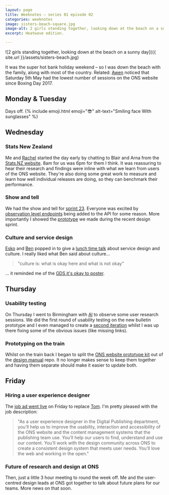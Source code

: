 ```yaml
---
layout: page
title: Weeknotes – series 01 episode 02
categories: weeknotes
image: sisters-beach-square.jpg
image-alt: 2 girls standing together, looking down at the beach on a sunny day
excerpt: Heatwave edition.

---
```


![2 girls standing together, looking down at the beach on a sunny day]({{ site.url }}/assets/sisters-beach.jpg)

<p class="lede">It was the super hot bank holiday weekend – so I was down the beach with the family, along with most of the country. Related: <a href="https://twitter.com/awen_j/status/994220526171312128">Awen</a> noticed that Saturday 5th May had the lowest number of sessions on the ONS website since Boxing Day 2017.</p>

## Monday & Tuesday

Days off. {% include emoji.html emoji="😎" alt-text="Smiling face With sunglasses" %}

## Wednesday

### Stats New Zealand

Me and [Rachel](https://twitter.com/rachelpricetag) started the day early by chatting to Blair and Arna from the [Stats.NZ website](https://www.stats.govt.nz/). 8am for us was 6pm for them I think. It was reassuring to hear their research and findings were inline with what we learn from users of the ONS website. They're also doing some great work to measure and learn how well individual releases are doing, so they can benchmark their performance.

### Show and tell

We had the show and tell for [sprint 23](https://onsdigital.github.io/dp-prototypes/#sprint-23). Everyone was excited by [observation level endpoints](https://twitter.com/robchamberspfc/status/992301199155085312) being added to the API for some reason. More importantly I showed the [prototype](https://onsdigital.github.io/dp-design-manual/sprint/23/bulletin/) we made during the recent design sprint.

### Culture and service design

[Esko](https://twitter.com/reinikainen) and [Ben](https://twitter.com/likeaword) popped in to give a [lunch time talk](https://twitter.com/mr_dudders/status/993832910435299330) about service design and culture. I really liked what Ben said about culture...

>"culture is: what is okay here and what is not okay"

… it reminded me of the [GDS it's okay to poster](https://gds.blog.gov.uk/2016/05/25/its-ok-to-say-whats-ok/).

## Thursday

### Usability testing

On Thursday I went to Birmingham with [Al](https://twitter.com/AldaviesAlison) to observe some user research sessions. We did the first round of usability testing on the new bulletin prototype and I even managed to create a [second iteration](https://onsdigital.github.io/dp-design-manual/sprint/24/bulletin/) whilst I was up there fixing some of the obvious issues (like missing links).

### Prototyping on the train

Whilst on the train back I began to split the [ONS website prototype kit](https://github.com/benjystanton/dp-prototype-kit) out of the [design manual](https://github.com/ONSdigital/dp-design-manual) repo. It no longer makes sense to keep them together and having them separate should make it easier to update both.

## Friday

### Hiring a user experience designer

The [job ad went live](https://www.civilservicejobs.service.gov.uk/csr/jobs.cgi?jcode=1581727) on Friday to replace [Tom](https://twitter.com/tomten2two). I'm pretty pleased with the job description:

> "As a user experience designer in the Digital Publishing department, you’ll help us to improve the usability, interaction and accessibility of the ONS website and the content management systems that the publishing team use. You’ll help our users to find, understand and use our content. You’ll work with the design community across ONS to create a consistent design system that meets user needs. You’ll love the web and working in the open."

### Future of research and design at ONS

Then, just a little 3 hour meeting to round the week off. Me and the user-centred design leads at ONS got together to talk about future plans for our teams. More news on that soon.
